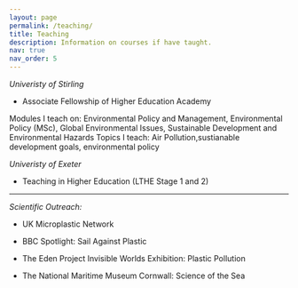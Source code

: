 ```yaml
---
layout: page
permalink: /teaching/
title: Teaching
description: Information on courses if have taught.
nav: true
nav_order: 5
---
```


*Univeristy of Stirling* 
- Associate Fellowship of Higher Education Academy

Modules I teach on: Environmental Policy and Management, Environmental Policy (MSc), Global Environmental Issues, Sustainable Development and Environmental Hazards
Topics I teach: Air Pollution,sustianable development goals, environmental policy 

*Univeristy of Exeter* 
* Teaching in Higher Education (LTHE Stage 1 and 2)

-----
*Scientific Outreach:*
+ UK Microplastic Network
* BBC Spotlight: Sail Against Plastic
- The Eden Project Invisible Worlds Exhibition: Plastic Pollution
+ The National Maritime Museum Cornwall: Science of the Sea
